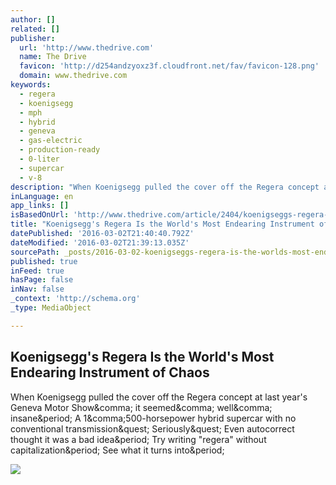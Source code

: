 ```yaml
---
author: []
related: []
publisher:
  url: 'http://www.thedrive.com'
  name: The Drive
  favicon: 'http://d254andzyoxz3f.cloudfront.net/fav/favicon-128.png'
  domain: www.thedrive.com
keywords:
  - regera
  - koenigsegg
  - mph
  - hybrid
  - geneva
  - gas-electric
  - production-ready
  - 0-liter
  - supercar
  - v-8
description: "When Koenigsegg pulled the cover off the Regera concept at last year's Geneva Motor Show, it seemed, well, insane. A 1,500-horsepower hybrid supercar with no conventional transmission? Seriously? Even autocorrect thought it was a bad idea. Try writing \"regera\" without capitalization. See what it turns into."
inLanguage: en
app_links: []
isBasedOnUrl: 'http://www.thedrive.com/article/2404/koenigseggs-regera-is-the-worlds-most-endearing-instrument-of-chaos'
title: "Koenigsegg's Regera Is the World's Most Endearing Instrument of Chaos"
datePublished: '2016-03-02T21:40:40.792Z'
dateModified: '2016-03-02T21:39:13.035Z'
sourcePath: _posts/2016-03-02-koenigseggs-regera-is-the-worlds-most-endearing-instrument.md
published: true
inFeed: true
hasPage: false
inNav: false
_context: 'http://schema.org'
_type: MediaObject

---
```

<article style=""><h1>Koenigsegg's Regera Is the World's Most Endearing Instrument of Chaos</h1><p>When Koenigsegg pulled the cover off the Regera concept at last year's Geneva Motor Show&amp;comma; it seemed&amp;comma; well&amp;comma; insane&amp;period; A 1&amp;comma;500-horsepower hybrid supercar with no conventional transmission&amp;quest; Seriously&amp;quest; Even autocorrect thought it was a bad idea&amp;period; Try writing "regera" without capitalization&amp;period; See what it turns into&amp;period;</p><img src="http://d254andzyoxz3f.cloudfront.net/030116-koenigsegg-regera-hero.jpg" /></article>